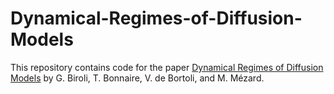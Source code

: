 # Dynamical-Regimes-of-Diffusion-Models
This repository contains code for the paper [Dynamical Regimes of Diffusion Models](https://arxiv.org/abs/2402.18491) by G. Biroli, T. Bonnaire, V. de Bortoli, and M. Mézard. 
